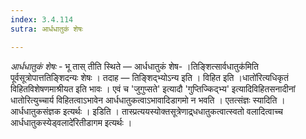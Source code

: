 ```yaml
---
index: 3.4.114
sutra: आर्धधातुकं शेषः

---
```

_आर्धधातुकं शेषः_ - भू तास् तीति स्थिते — आर्धधातुकं शेष- ।तिङ्शित्सार्वधातुक॑मिति पूर्वसूत्रोपात्ततिङ्शिदन्यः शेषः । तदाह —  तिङ्शिद्भ्योऽन्य इति । विहित इति ।धातो॑रित्यधिकृतं विहितविशेषणमाश्रीयत इति भावः । एवं च 'जुगुप्सते' इत्यादौ 'गुप्तिज्किद्भ्य' इत्यादिविहितसनादीनां धातोरित्युच्चार्य विहितत्वाऽभावेन आर्धधातुकत्वाऽभावादिडागमो न भवति । एतत्संज्ञः स्यादिति । आर्धधातुकसंज्ञक इत्यर्थः । इडिति । तास्प्रत्ययस्योक्तसूत्रेणाद्र्धधातुकत्वात्स्वतो वलादित्वाच्च आर्धधातुकस्येड्वलादे॑रितीडागम इत्यर्थः । 